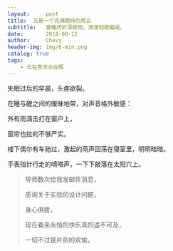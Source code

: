 ```yaml
---
layout:     post
title:	又是一个充满期待的周五
subtitle:	客睡厌听深夜雨，潇潇彻夜偏闻。
date:       2018-08-12
author:     Chevy
header-img: img/6-min.png
catalog: true
tags:
    - 云在青天水在瓶
---
```


失眠过后的早晨，头疼欲裂。

在睡与醒之间的暧昧地带，对声音格外敏感：

外有雨滴击打在窗户上，

窗帘也拉的不够严实。

楼下偶尔有车驰过，激起的雨声回荡在寝室里，明明暗暗。

手表指针行走的嘀嗒声，一下下敲落在太阳穴上。

> 导师数次给我发邮件消息，
>
> 质询关于实验的设计问题，
>
> 身心俱疲，
>
> 现在看来永恒的快乐真的遥不可及，
>
> 一切不过是片刻的欢愉。